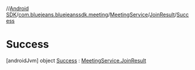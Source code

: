 //[Android SDK](../../../../../index.md)/[com.bluejeans.bluejeanssdk.meeting](../../../index.md)/[MeetingService](../../index.md)/[JoinResult](../index.md)/[Success](index.md)



# Success  
 [androidJvm] object [Success](index.md) : [MeetingService.JoinResult](../index.md)   

